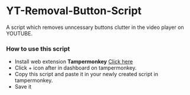 # YT-Removal-Button-Script
A script which removes unncessary buttons clutter in the video player on YOUTUBE.

### How to use this script
- Install web extension **Tampermonkey** [Click here](https://chrome.google.com/webstore/detail/tampermonkey/dhdgffkkebhmkfjojejmpbldmpobfkfo?hl=en)
- Click + icon after in dashboard on tampermonkey.
- Copy this script and paste it in your newly created script in tampermonkey.
- Save it

